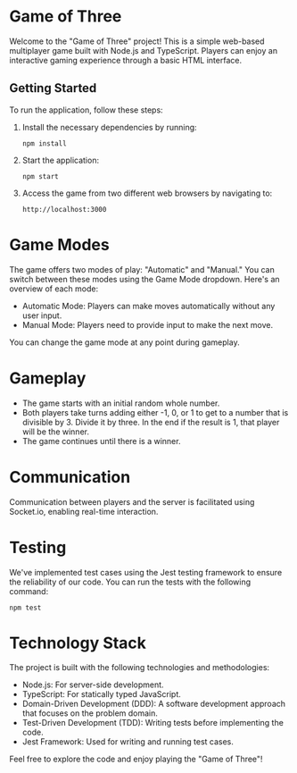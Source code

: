 # Game of Three

Welcome to the "Game of Three" project! This is a simple web-based multiplayer game built with Node.js and TypeScript. Players can enjoy an interactive gaming experience through a basic HTML interface.

## Getting Started

To run the application, follow these steps:

1. Install the necessary dependencies by running:

   ```
   npm install
   ```

2. Start the application:
   ```
   npm start
   ```
3. Access the game from two different web browsers by navigating to:
   ```
   http://localhost:3000
   ```

# Game Modes

The game offers two modes of play: "Automatic" and "Manual." You can switch between these modes using the Game Mode dropdown. Here's an overview of each mode:

- Automatic Mode: Players can make moves automatically without any user input.
- Manual Mode: Players need to provide input to make the next move.

You can change the game mode at any point during gameplay.

# Gameplay

- The game starts with an initial random whole number.
- Both players take turns adding either -1, 0, or 1 to get to a number that is divisible by 3. Divide it by three. In the end if the result is 1, that player will be the winner.
- The game continues until there is a winner.

# Communication

Communication between players and the server is facilitated using Socket.io, enabling real-time interaction.

# Testing

We've implemented test cases using the Jest testing framework to ensure the reliability of our code. You can run the tests with the following command:

```
npm test
```

# Technology Stack

The project is built with the following technologies and methodologies:

- Node.js: For server-side development.
- TypeScript: For statically typed JavaScript.
- Domain-Driven Development (DDD): A software development approach that focuses on the problem domain.
- Test-Driven Development (TDD): Writing tests before implementing the code.
- Jest Framework: Used for writing and running test cases.

Feel free to explore the code and enjoy playing the "Game of Three"!
